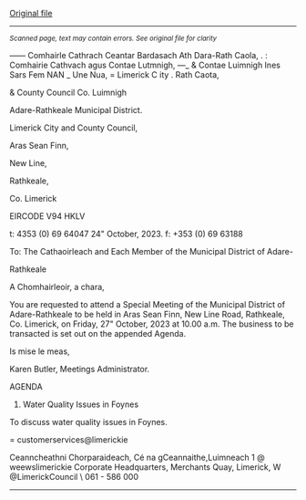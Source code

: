 [Original file](https://www.limerick.ie/sites/default/files/media/documents/2023-10/00-Agenda-Special-Meeting-of-the-Municipal-District-of-Adare-Rathkeale-27th-October-2023.pdf)

---
*<small>Scanned page, text may contain errors. See original file for clarity</small>*  

_—_— Comhairle Cathrach Ceantar Bardasach Ath Dara-Rath Caola,
. : Comhairie Cathvach agus Contae Lutmnigh,
—_ & Contae Luimnigh Ines Sars Fem
NAN _ Une Nua,
= Limerick C ity . Rath Caota,

& County Council Co. Luimnigh

Adare-Rathkeale Municipal District.

Limerick City and County Council,

Aras Sean Finn,

New Line,

Rathkeale,

Co. Limerick

EIRCODE V94 HKLV

t: 4353 (0) 69 64047
24" October, 2023. f: +353 (0) 69 63188

To: The Cathaoirleach and Each Member of the Municipal District of Adare-

Rathkeale

A Chomhairleoir, a chara,

You are requested to attend a Special Meeting of the Municipal District of Adare-Rathkeale to be
held in Aras Sean Finn, New Line Road, Rathkeale, Co. Limerick, on Friday, 27" October, 2023 at
10.00 a.m. The business to be transacted is set out on the appended Agenda.

Is mise le meas,

Karen Butler,
Meetings Administrator.

AGENDA

1. Water Quality Issues in Foynes

To discuss water quality issues in Foynes.

= customerservices@limerickie

Ceanncheathni Chorparaideach, Cé na gCeannaithe,Luimneach 1 @ weewslimerickie
Corporate Headquarters, Merchants Quay, Limerick, W @LimerickCouncil
\ 061 - 586 000


---
